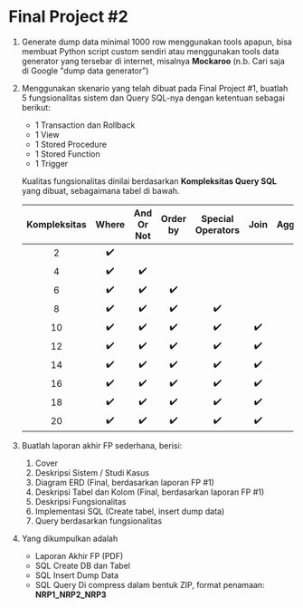# Final Project #2

1. Generate dump data minimal 1000 row menggunakan tools apapun, bisa membuat Python script custom sendiri atau menggunakan tools data generator yang tersebar di internet, misalnya **Mockaroo** (n.b. Cari saja di Google "dump data generator")
    
2. Menggunakan skenario yang telah dibuat pada Final Project #1, buatlah 5 fungsionalitas sistem dan Query SQL-nya dengan ketentuan sebagai berikut:

    * 1 Transaction dan Rollback
    * 1 View
    * 1 Stored Procedure
    * 1 Stored Function
    * 1 Trigger

    Kualitas fungsionalitas dinilai berdasarkan **Kompleksitas Query SQL** yang dibuat, sebagaimana tabel di bawah.

    | Kompleksitas | Where | And Or Not | Order by | Special Operators | Join | Aggregate | Group by | Having | Subquery | SQL Functions |
    |:---:|:---:|:---:|:---:|:---:|:---:|:---:|:---:|:---:|:---:|:---:|
    | 2 | :heavy_check_mark: | 
    | 4 | :heavy_check_mark: | :heavy_check_mark: | 
    | 6 | :heavy_check_mark: | :heavy_check_mark: | :heavy_check_mark: |
    | 8 | :heavy_check_mark: | :heavy_check_mark: | :heavy_check_mark: |  :heavy_check_mark: | 
    | 10 | :heavy_check_mark: | :heavy_check_mark: | :heavy_check_mark: |  :heavy_check_mark: | :heavy_check_mark: | 
    | 12 | :heavy_check_mark: | :heavy_check_mark: | :heavy_check_mark: |  :heavy_check_mark: | :heavy_check_mark: | :heavy_check_mark: | 
    | 14 | :heavy_check_mark: | :heavy_check_mark: | :heavy_check_mark: |  :heavy_check_mark: | :heavy_check_mark: | :heavy_check_mark: | :heavy_check_mark: | 
    | 16 | :heavy_check_mark: | :heavy_check_mark: | :heavy_check_mark: |  :heavy_check_mark: | :heavy_check_mark: | :heavy_check_mark: | :heavy_check_mark: | :heavy_check_mark: |
    | 18 | :heavy_check_mark: | :heavy_check_mark: | :heavy_check_mark: |  :heavy_check_mark: | :heavy_check_mark: | :heavy_check_mark: | :heavy_check_mark: | :heavy_check_mark: | :heavy_check_mark: |
    | 20 | :heavy_check_mark: | :heavy_check_mark: | :heavy_check_mark: |  :heavy_check_mark: | :heavy_check_mark: | :heavy_check_mark: | :heavy_check_mark: | :heavy_check_mark: | :heavy_check_mark: | :heavy_check_mark: |

4. Buatlah laporan akhir FP sederhana, berisi:

    1. Cover
    2. Deskripsi Sistem / Studi Kasus
    3. Diagram ERD (Final, berdasarkan laporan FP #1)
    4. Deskripsi Tabel dan Kolom (Final, berdasarkan laporan FP #1)
    5. Deskripsi Fungsionalitas
    6. Implementasi SQL (Create tabel, insert dump data) 
    7. Query berdasarkan fungsionalitas

5. Yang dikumpulkan adalah
    * Laporan Akhir FP (PDF)
    * SQL Create DB dan Tabel
    * SQL Insert Dump Data
    * SQL Query
    Di compress dalam bentuk ZIP, format penamaan: **NRP1_NRP2_NRP3**
    